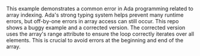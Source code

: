 This example demonstrates a common error in Ada programming related to array indexing.  Ada's strong typing system helps prevent many runtime errors, but off-by-one errors in array access can still occur. This repo shows a buggy example and a corrected version. The corrected version uses the array's range attribute to ensure the loop correctly iterates over all elements.  This is crucial to avoid errors at the beginning and end of the array.